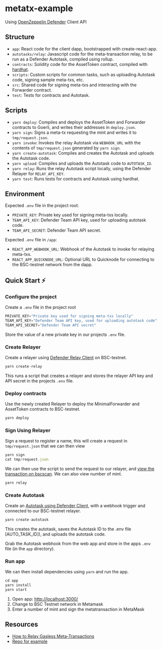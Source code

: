 # metatx-example

Using [OpenZeppelin Defender](https://openzeppelin.com/defender)  Client API

## Structure

- `app`: React code for the client dapp, bootstrapped with create-react-app.
- `autotasks/relay`: Javascript code for the meta-transaction relay, to be run as a Defender Autotask, compiled using rollup.
- `contracts`: Solidity code for the AssetToken contract, compiled with [hardhat](https://hardhat.org/).
- `scripts`: Custom scripts for common tasks, such as uploading Autotask code, signing sample meta-txs, etc.
- `src`: Shared code for signing meta-txs and interacting with the Forwarder contract.
- `test`: Tests for contracts and Autotask.

## Scripts

- `yarn deploy`: Compiles and deploys the AssetToken and Forwarder contracts to Goerli, and writes their addresses in `deploy.json`.
- `yarn sign`: Signs a meta-tx requesting the mint and writes it to `tmp/request.json`.
- `yarn invoke`: Invokes the relay Autotask via `WEBHOOK_URL` with the contents of `tmp/request.json` generated by `yarn sign`.
- `yarn create-autotask`: Compiles and creates the Autotask and uploads the Autotask code.
- `yarn upload`: Compiles and uploads the Autotask code to `AUTOTASK_ID`.
- `yarn relay`: Runs the relay Autotask script locally, using the Defender Relayer for `RELAY_API_KEY`.
- `yarn test`: Runs tests for contracts and Autotask using hardhat.

## Environment

Expected `.env` file in the project root:

- `PRIVATE_KEY`: Private key used for signing meta-txs locally.
- `TEAM_API_KEY`: Defender Team API key, used for uploading autotask code.
- `TEAM_API_SECRET`: Defender Team API secret.

Expected `.env` file in `/app`:

- `REACT_APP_WEBHOOK_URL`: Webhook of the Autotask to invoke for relaying meta-txs.
- `REACT_APP_QUICKNODE_URL`: Optional URL to Quicknode for connecting to the BSC-testnet network from the dapp.

## Quick Start ⚡️

### Configure the project

Create a `.env` file in the project root

```js
PRIVATE_KEY="Private key used for signing meta-txs locally"
TEAM_API_KEY="Defender Team API key, used for uploading autotask code"
TEAM_API_SECRET="Defender Team API secret"
```

Store the value of a new private key in our projects `.env` file.

### Create Relayer

Create a relayer using [Defender Relay Client](https://docs.openzeppelin.com/defender/relay-api-reference) on BSC-testnet.

```js
yarn create-relay
```

This runs a script that creates a relayer and stores the relayer API key and API secret in the projects `.env` file.

### Deploy contracts

Use the newly created Relayer to deploy the MinimalForwarder and AssetToken contracts to BSC-testnet.

```js
yarn deploy
```

### Sign Using Relayer

Sign a request to register a name, this will create a request in `tmp/request.json` that we can then view

```js
yarn sign
cat tmp/request.json
```

We can then use the script to send the request to our relayer, and [view the transaction on bscscan](https://testnet.bscscan.com).  We can also view number of mint.

```js
yarn relay
```

### Create Autotask

Create an [Autotask using Defender Client](https://docs.openzeppelin.com/defender/autotasks-api-reference), with a webhook trigger and connected to our BSC-testnet relayer.

```js
yarn create-autotask
```

This creates the autotask, saves the Autotask ID to the .env file [AUTO_TASK_ID]), and uploads the autotask code.

Grab the Autotask webhook from the web app and store in the apps `.env` file (in the `app` directory).

### Run app

We can then install dependencies using `yarn` and run the app.

```js
cd app
yarn install
yarn start
```

1. Open app: [http://localhost:3000/](http://localhost:3000/)
2. Change to BSC Testnet network in Metamask
3. Enter a number of mint and sign the metatransaction in MetaMask

## Resources

- [How to Relay Gasless Meta-Transactions](https://docs.openzeppelin.com/defender/guide-metatx)
- [Repo for example](https://github.com/OpenZeppelin/workshops/tree/master/25-defender-metatx-api)
